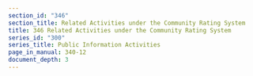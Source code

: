 ```yaml
---
section_id: "346"
section_title: Related Activities under the Community Rating System
title: 346 Related Activities under the Community Rating System
series_id: "300"
series_title: Public Information Activities
page_in_manual: 340-12
document_depth: 3
---
```

